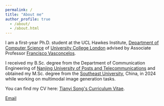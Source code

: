```yaml
---
permalink: /
title: "About me"
author_profile: true
  - /about/
  - /about.html
---
```


I am a first-year Ph.D. student at the UCL Hawkes Institute, [Department of Computer Science](https://www.ucl.ac.uk/computer-science/) of [University College London](https://www.ucl.ac.uk/) advised by Associate Professor [Francisco Vasconcelos](https://www.ucl.ac.uk/surgical-robot-vision/francisco-vasconcelos).


I received my B.Sc. degree from the Department of Communication Engineering of [Nanjing University of Posts and Telecommunications](https://www.njupt.edu.cn/) and obtained my M.Sc. degree from the [Southeast University](https://www.seu.edu.cn/main.htm), China, in 2024 while working on multimodal image generation tasks.

You can find my CV here: [Tianyi Song's Curriculum Vitae](../assets/Curriculum_Vitae.pdf.pdf).


[Email](mailto:tianyi.song.24@ucl.ac.uk) 





